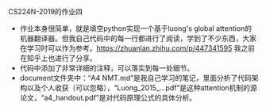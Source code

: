 CS224N-2019的作业四
* 作业本身很简单，就是填空python实现一个基于luong's global attention的机器翻译器。但我自己代码中的每一行都进行了阅读，学到了不少东西，大家在学习时可以作为参考。https://zhuanlan.zhihu.com/p/447341595 我之前在知乎上也进行了分享。
* 代码中添加了非常详细的注释，可以落实到每一处细节。
* document文件夹中：“A4 NMT.md”是我自己学习的笔记，里面分析了代码架构以及个人收获（可以忽略），“Luong_2015_...pdf”是这种attention机制的源论文，“a4\_handout.pdf”是对代码原理公式的具体分析。
